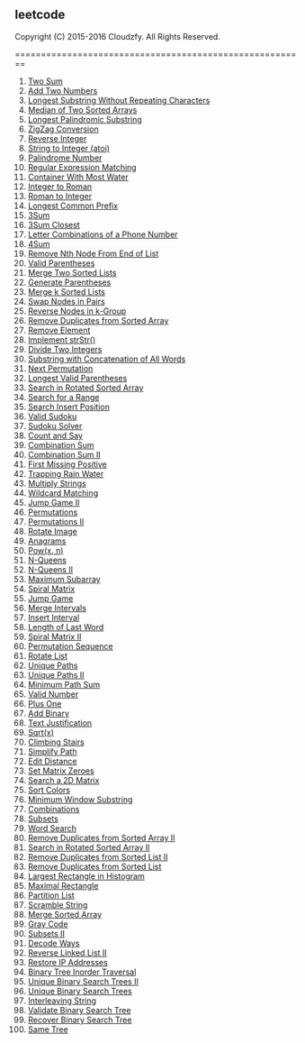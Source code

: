 ## leetcode

Copyright (C) 2015-2016 Cloudzfy. All Rights Reserved.

========================================================

1. [Two Sum](https://github.com/cloudzfy/leetcode/tree/master/001.two_sum)
2. [Add Two Numbers](https://github.com/cloudzfy/leetcode/tree/master/002.add_two_numbers)
3. [Longest Substring Without Repeating Characters](https://github.com/cloudzfy/leetcode/tree/master/003.longest_substring_without_repeating_characters)
4. [Median of Two Sorted Arrays](https://github.com/cloudzfy/leetcode/tree/master/004.median_of_two_sorted_arrays)
5. [Longest Palindromic Substring](https://github.com/cloudzfy/leetcode/tree/master/005.longest_palindromic_substring)
6. [ZigZag Conversion](https://github.com/cloudzfy/leetcode/tree/master/006.zigzag_conversion)
7. [Reverse Integer](https://github.com/cloudzfy/leetcode/tree/master/007.reverse_integer)
8. [String to Integer (atoi)](https://github.com/cloudzfy/leetcode/tree/master/008.string_to_integer_atoi)
9. [Palindrome Number](https://github.com/cloudzfy/leetcode/tree/master/009.palindrome_number)
10. [Regular Expression Matching](https://github.com/cloudzfy/leetcode/tree/master/010.regular_expression_matching)
11. [Container With Most Water](https://github.com/cloudzfy/leetcode/tree/master/011.container_with_most_water)
12. [Integer to Roman](https://github.com/cloudzfy/leetcode/tree/master/012.integer_to_roman)
13. [Roman to Integer](https://github.com/cloudzfy/leetcode/tree/master/013.roman_to_integer)
14. [Longest Common Prefix](https://github.com/cloudzfy/leetcode/tree/master/014.longest_common_prefix)
15. [3Sum](https://github.com/cloudzfy/leetcode/tree/master/015.3sum)
16. [3Sum Closest](https://github.com/cloudzfy/leetcode/tree/master/016.3sum_closest)
17. [Letter Combinations of a Phone Number](https://github.com/cloudzfy/leetcode/tree/master/017.letter_combinations_of_a_phone_number)
18. [4Sum](https://github.com/cloudzfy/leetcode/tree/master/018.4sum)
19. [Remove Nth Node From End of List](https://github.com/cloudzfy/leetcode/tree/master/019.remove_nth_node_from_end_of_list)
20. [Valid Parentheses](https://github.com/cloudzfy/leetcode/tree/master/020.valid_parentheses)
21. [Merge Two Sorted Lists](https://github.com/cloudzfy/leetcode/tree/master/)
22. [Generate Parentheses]()
23. [Merge k Sorted Lists]()
24. [Swap Nodes in Pairs]()
25. [Reverse Nodes in k-Group]()
26. [Remove Duplicates from Sorted Array]()
27. [Remove Element]()
28. [Implement strStr()]()
29. [Divide Two Integers]()
30. [Substring with Concatenation of All Words]()
31. [Next Permutation]()
32. [Longest Valid Parentheses]()
33. [Search in Rotated Sorted Array]()
34. [Search for a Range]()
35. [Search Insert Position]()
36. [Valid Sudoku]()
37. [Sudoku Solver]()
38. [Count and Say]()
39. [Combination Sum]()
40. [Combination Sum II]()
41. [First Missing Positive]()
42. [Trapping Rain Water]()
43. [Multiply Strings]()
44. [Wildcard Matching]()
45. [Jump Game II]()
46. [Permutations]()
47. [Permutations II]()
48. [Rotate Image]()
49. [Anagrams]()
50. [Pow(x, n)]()
51. [N-Queens]()
52. [N-Queens II]()
53. [Maximum Subarray]()
54. [Spiral Matrix]()
55. [Jump Game]()
56. [Merge Intervals]()
57. [Insert Interval]()
58. [Length of Last Word]()
59. [Spiral Matrix II]()
60. [Permutation Sequence]()
61. [Rotate List]()
62. [Unique Paths]()
63. [Unique Paths II]()
64. [Minimum Path Sum]()
65. [Valid Number]()
66. [Plus One]()
67. [Add Binary]()
68. [Text Justification]()
69. [Sqrt(x)]()
70. [Climbing Stairs]()
71. [Simplify Path]()
72. [Edit Distance]()
73. [Set Matrix Zeroes]()
74. [Search a 2D Matrix]()
75. [Sort Colors]()
76. [Minimum Window Substring]()
77. [Combinations]()
78. [Subsets]()
79. [Word Search]()
80. [Remove Duplicates from Sorted Array II]()
81. [Search in Rotated Sorted Array II]()
82. [Remove Duplicates from Sorted List II]()
83. [Remove Duplicates from Sorted List]()
84. [Largest Rectangle in Histogram]()
85. [Maximal Rectangle]()
86. [Partition List]()
87. [Scramble String]()
88. [Merge Sorted Array]()
89. [Gray Code]()
90. [Subsets II]()
91. [Decode Ways]()
92. [Reverse Linked List II]()
93. [Restore IP Addresses]()
94. [Binary Tree Inorder Traversal]()
95. [Unique Binary Search Trees II]()
96. [Unique Binary Search Trees]()
97. [Interleaving String]()
98. [Validate Binary Search Tree]()
99. [Recover Binary Search Tree]()
100. [Same Tree]()
